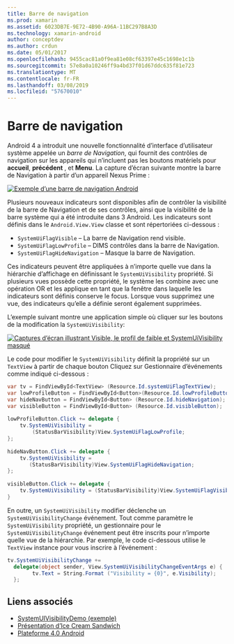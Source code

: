 ```yaml
---
title: Barre de navigation
ms.prod: xamarin
ms.assetid: 6023DB7E-9E72-4B90-A96A-11BC297B8A3D
ms.technology: xamarin-android
author: conceptdev
ms.author: crdun
ms.date: 05/01/2017
ms.openlocfilehash: 9455cac81a0f9ea81e08cf63397e45c1698e1c1b
ms.sourcegitcommit: 57e8a0a10246ff9a4bd37f01d67ddc635f81e723
ms.translationtype: MT
ms.contentlocale: fr-FR
ms.lasthandoff: 03/08/2019
ms.locfileid: "57670010"
---
```

# <a name="navigation-bar"></a>Barre de navigation

Android 4 a introduit une nouvelle fonctionnalité d’interface d’utilisateur système appelée un *barre de Navigation*, qui fournit des contrôles de navigation sur les appareils qui n’incluent pas les boutons matériels pour **accueil**, **précédent** , et **Menu**.
La capture d’écran suivante montre la barre de Navigation à partir d’un appareil Nexus Prime :

 [![Exemple d’une barre de navigation Android](navigation-bar-images/19-navbar.png)](navigation-bar-images/19-navbar.png#lightbox)

Plusieurs nouveaux indicateurs sont disponibles afin de contrôler la visibilité de la barre de Navigation et de ses contrôles, ainsi que la visibilité de la barre système qui a été introduite dans 3 Android. Les indicateurs sont définis dans le `Android.View.View` classe et sont répertoriées ci-dessous :

-   `SystemUiFlagVisible` &ndash; La barre de Navigation rend visible. 
-   `SystemUiFlagLowProfile` &ndash; DIMS contrôles dans la barre de Navigation. 
-   `SystemUiFlagHideNavigation` &ndash; Masque la barre de Navigation. 


Ces indicateurs peuvent être appliquées à n’importe quelle vue dans la hiérarchie d’affichage en définissant le `SystemUiVisibility` propriété. Si plusieurs vues possède cette propriété, le système les combine avec une opération OR et les applique en tant que la fenêtre dans laquelle les indicateurs sont définis conserve le focus. Lorsque vous supprimez une vue, des indicateurs qu’elle a définie seront également supprimées.

L’exemple suivant montre une application simple où cliquer sur les boutons de la modification la `SystemUiVisibility`:

 [![Captures d’écran illustrant Visible, le profil de faible et SystemUiVisibility masqué](navigation-bar-images/18-systemuivisibility.png)](navigation-bar-images/18-systemuivisibility.png#lightbox)

Le code pour modifier le `SystemUiVisibility` définit la propriété sur un `TextView` à partir de chaque bouton Cliquez sur Gestionnaire d’événements comme indiqué ci-dessous :

```csharp
var tv = FindViewById<TextView> (Resource.Id.systemUiFlagTextView);
var lowProfileButton = FindViewById<Button>(Resource.Id.lowProfileButton);
var hideNavButton = FindViewById<Button> (Resource.Id.hideNavigation);
var visibleButton = FindViewById<Button> (Resource.Id.visibleButton);
           
lowProfileButton.Click += delegate {
    tv.SystemUiVisibility =
        (StatusBarVisibility)View.SystemUiFlagLowProfile;
};
           
hideNavButton.Click += delegate {
    tv.SystemUiVisibility =
       (StatusBarVisibility)View.SystemUiFlagHideNavigation;        
};
           
visibleButton.Click += delegate {
    tv.SystemUiVisibility = (StatusBarVisibility)View.SystemUiFlagVisible;
}
```

En outre, un `SystemUiVisibility` modifier déclenche un `SystemUiVisibilityChange` événement. Tout comme paramètre le `SystemUiVisibility` propriété, un gestionnaire pour le `SystemUiVisibilityChange` événement peut être inscrits pour n’importe quelle vue de la hiérarchie. Par exemple, le code ci-dessous utilise le `TextView` instance pour vous inscrire à l’événement :

```csharp
tv.SystemUiVisibilityChange +=
  delegate(object sender, View.SystemUiVisibilityChangeEventArgs e) {
        tv.Text = String.Format ("Visibility = {0}", e.Visibility);
  };
```



## <a name="related-links"></a>Liens associés

- [SystemUIVisibilityDemo (exemple)](https://developer.xamarin.com/samples/monodroid/SystemUIVisibilityDemo/)
- [Présentation d’Ice Cream Sandwich](http://www.android.com/about/ice-cream-sandwich/)
- [Plateforme 4.0 Android](https://developer.android.com/sdk/android-4.0.html)

